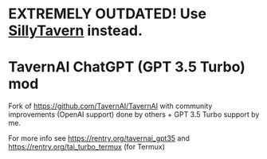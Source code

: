 # EXTREMELY OUTDATED! Use [SillyTavern](https://docs.sillytavern.app/) instead.

# TavernAI ChatGPT (GPT 3.5 Turbo) mod
Fork of https://github.com/TavernAI/TavernAI with community improvements (OpenAI support) done by others + GPT 3.5 Turbo support by me.

For more info see https://rentry.org/tavernai_gpt35 and https://rentry.org/tai_turbo_termux (for Termux)
